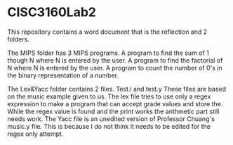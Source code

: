 # CISC3160Lab2

This repository contains a word document that is the reflection and 2 folders.

The MIPS folder has 3 MIPS programs.
A program to find the sum of 1 though N where N is entered by the user.
A program to find the factorial of N where N is entered by the user.
A program to count the number of 0's in the binary representation of a number.

The Lex&Yacc folder contains 2 files.
Test.l and test.y
These files are based on the music example given to us.
The lex file tries to use only a regex expression to make a program that can accept grade values and store the.
While the regex value is found and the print works the arithmetic part still needs work.
The Yacc file is an unedited version of Professor Chuang's music.y file. This is because I do not think it needs to be edited for the regex only attempt.

